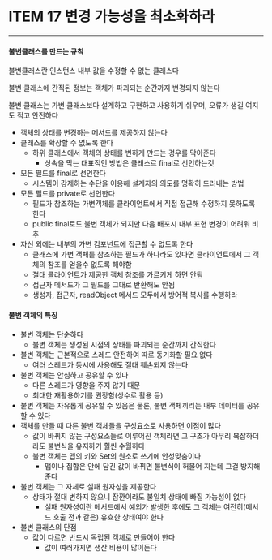 # ITEM 17 변경 가능성을 최소화하라

--------------------------------------------
#### 불변클래스를 만드는 규칙
불변클래스란 인스턴스 내부 값을 수정할 수 없는 클래스다

불변 클래스에 간직된 정보는 객체가 파괴되는 순간까지 변경되지 않는다

불변 클래스는 가변 클래스보다 설계하고 구현하고 사용하기 쉬우며, 오류가 생길 여지도 적고 안전하다

* 객체의 상태를 변경하는 메서드를 제공하지 않는다
* 클래스를 확장할 수 없도록 한다
  * 하위 클래스에서 객체의 상태를 변하게 만드는 경우를 막아준다
    * 상속을 막는 대표적인 방법은 클래스르 final로 선언하는것
* 모든 필드를 final로 선언한다
  * 시스템이 강제하는 수단을 이용해 설계자의 의도를 명확히 드러내는 방법
* 모든 필드를 private로 선언한다
  * 필드가 참조하는 가변객체를 클라이언트에서 직접 접근해 수정하지 못하도록 한다
  * public final로도 불변 객체가 되지만 다음 배포시 내부 표현 변경이 어려워 비추
* 자신 외에는 내부의 가변 컴포넌트에 접근할 수 없도록 한다
  * 클래스에 가변 객체를 참조하는 필드가 하나라도 있다면 클라이언트에서 그 객체의 참조를 얻을수 없도록 해야함
  * 절대 클라이언트가 제공한 객체 참조를 가르키게 하면 안됨
  * 접근자 메서드가 그 필드를 그대로 반환해도 안됨
  * 생성자, 접근자, readObject 메서드 모두에서 방어적 복사를 수행하라

#### 불변 객체의 특징
* 불변 객체는 단순하다
  * 불변 객체는 생성된 시점의 상태를 파괴되는 순간까지 간직한다
* 불변 객체는 근본적으로 스레드 안전하여 따로 동기화할 필요 없다
  * 여러 스레드가 동시에 사용해도 절대 훼손되지 않는다
* 불변 객체는 안심하고 공유할 수 있다
  * 다른 스레드가 영향을 주지 않기 때문
  * 최대한 재활용하기를 권장함(상수로 활용 등)
* 불변 객체는 자유롭게 공유할 수 있음은 물론, 불변 객체끼리는 내부 데이터를 공유할 수 있다
* 객체를 만들 때 다른 불변 객체들을 구성요소로 사용하면 이점이 많다
  * 값이 바뀌지 않는 구성요소들로 이루어진 객체라면 그 구조가 아무리 복잡하더라도 불변식을 유지하기 훨씬 수월하다
  * 불변 객체는 맵의 키와 Set의 원소로 쓰기에 안성맞춤이다
    * 맵이나 집합은 안에 담긴 값이 바뀌면 불변식이 허물어 지는데 그걸 방지해준다
* 불변 객체는 그 자체로 실패 원자성을 제공한다
  * 상태가 절대 변하지 않으니 잠깐이라도 불일치 상태에 빠질 가능성이 없다
    * 실패 원자성이란 메서드에서 예외가 발생한 후에도 그 객체는 여전히(메서드 호출 전과 같은) 유효한 상태여야 한다
* 불변 클래스의 단점
  * 값이 다르면 반드시 독립된 객체로 만들어야 한다
    * 값이 여러가지면 생산 비용이 많이든다

